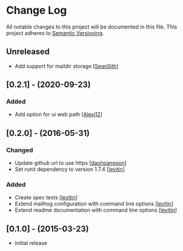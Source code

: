 # Change Log

All notable changes to this project will be documented in this file.
This project adheres to [Semantic Versioning](http://semver.org/).

## Unreleased
- Add support for maildir storage [[SeanSith](https://github.com/SeanSith)]

## [0.2.1] - (2020-09-23)
### Added
-  Add option for ui web path [[Alexj12](https://github.com/Alexj12)]

## [0.2.0] - (2016-05-31)
### Changed
- Update github url to use https [[daohoangson](https://github.com/daohoangson)]
- Set runit dependency to version 1.7.4  [[levitin](https://github.com/levitin)]

### Added
- Create spec tests [[levitin](https://github.com/levitin)]
- Extend mailhog configuration with command line options [[levitin](https://github.com/levitin)]
- Extend readme documentation with command line options  [[levitin](https://github.com/levitin)]

## [0.1.0] - (2015-03-23)

- Initial release

